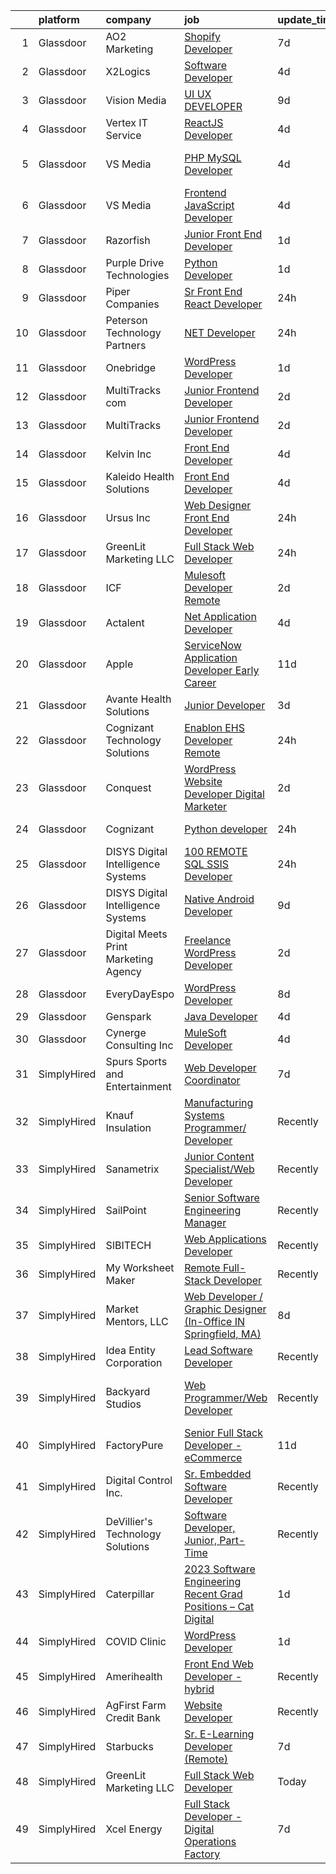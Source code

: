 

|    | platform    | company                              | job                                                                                                                                                                                                                                                                                                                                                                                                                                                                                                                                                                                                                                                                                                                                                                                                                                                                                                                                                                                                                                                                                                                                                                                                                                                                                                                                                                                                         | update_time   | location                          |
|---:|:------------|:-------------------------------------|:------------------------------------------------------------------------------------------------------------------------------------------------------------------------------------------------------------------------------------------------------------------------------------------------------------------------------------------------------------------------------------------------------------------------------------------------------------------------------------------------------------------------------------------------------------------------------------------------------------------------------------------------------------------------------------------------------------------------------------------------------------------------------------------------------------------------------------------------------------------------------------------------------------------------------------------------------------------------------------------------------------------------------------------------------------------------------------------------------------------------------------------------------------------------------------------------------------------------------------------------------------------------------------------------------------------------------------------------------------------------------------------------------------|:--------------|:----------------------------------|
|  1 | Glassdoor   | AO2 Marketing                        | [Shopify Developer](https://www.glassdoor.com/partner/jobListing.htm?pos=123&ao=1136043&s=58&guid=00000182de0de2f29dd26e4ff45f8340&src=GD_JOB_AD&t=SR&vt=w&ea=1&cs=1_6142543a&cb=1661582828630&jobListingId=1008080256920&jrtk=3-0-1gbf0roosii1c801-1gbf0ropcitkl800-b1942bf323a0a9bd-)                                                                                                                                                                                                                                                                                                                                                                                                                                                                                                                                                                                                                                                                                                                                                                                                                                                                                                                                                                                                                                                                                                                     | 7d            | Remote                            |
|  2 | Glassdoor   | X2Logics                             | [Software Developer](https://www.glassdoor.com/partner/jobListing.htm?pos=129&ao=1136043&s=58&guid=00000182de0de2f29dd26e4ff45f8340&src=GD_JOB_AD&t=SR&vt=w&ea=1&cs=1_5aea688a&cb=1661582828630&jobListingId=1008085682132&jrtk=3-0-1gbf0roosii1c801-1gbf0ropcitkl800-90422973049a48fe-)                                                                                                                                                                                                                                                                                                                                                                                                                                                                                                                                                                                                                                                                                                                                                                                                                                                                                                                                                                                                                                                                                                                    | 4d            | Remote                            |
|  3 | Glassdoor   | Vision Media                         | [UI UX DEVELOPER](https://www.glassdoor.com/partner/jobListing.htm?pos=104&ao=1110586&s=58&guid=00000182de0de2f29dd26e4ff45f8340&src=GD_JOB_AD&t=SR&vt=w&ea=1&cs=1_fb3120cd&cb=1661582828627&jobListingId=1008076773300&cpc=82B3195DA92CAF92&jrtk=3-0-1gbf0roosii1c801-1gbf0ropcitkl800-19e53a7268198236--6NYlbfkN0DJ_NiDUn25TsccfMtQS5fdjkwEhZVGunI1iGscaADDmeKZjuEBMFajJPdeEwlP8JM_spvMmEgpTvnNBYsMiRZTChNUBQxgLk_wvenGH_0Io7ODJ7xufOapiQlj99C4-CjlOdkmoYVWw9kzIGMJ8BpB2mZbGeZD7OJMVejfeoS3_xsH2xP4qKWnBXClKuiDeZxl12jpR2yQktnXCN3nJU4RrV84sUs6nHUnbDFggsJYeVuavDMvm5eJmxmBn6MhRSUoqIIY-fzWacOegLLL9GzgotHSEkA3EGUf7HAPYyDvtkIT0eniGRxwN08uIYkwvN0nKUrwTWvx778zGBkq2p2fkiMxfs8BfViiGvHQEdoq89vk3C8ptMu1_4-MpTTOUrtPW-527tKP_XtTG8tJj5jUVyp0tEYURXl_dbegN8rabXzqpDaNs5KMbcRLJfOnBNmokQ2Og7i_-49Hqueu53T3pDAA6M7LFTUkVsb1cb8CVylDTq_2wpuH)                                                                                                                                                                                                                                                                                                                                                                                                                                                                                                                                                                  | 9d            | Remote                            |
|  4 | Glassdoor   | Vertex IT Service                    | [ReactJS Developer](https://www.glassdoor.com/partner/jobListing.htm?pos=112&ao=1136043&s=58&guid=00000182de0de2f29dd26e4ff45f8340&src=GD_JOB_AD&t=SR&vt=w&ea=1&cs=1_22383260&cb=1661582828628&jobListingId=1008085593972&jrtk=3-0-1gbf0roosii1c801-1gbf0ropcitkl800-f6368d09e65c25b6-)                                                                                                                                                                                                                                                                                                                                                                                                                                                                                                                                                                                                                                                                                                                                                                                                                                                                                                                                                                                                                                                                                                                     | 4d            | Remote                            |
|  5 | Glassdoor   | VS Media                             | [PHP MySQL Developer](https://www.glassdoor.com/partner/jobListing.htm?pos=119&ao=1136043&s=58&guid=00000182de0de2f29dd26e4ff45f8340&src=GD_JOB_AD&t=SR&vt=w&ea=1&cs=1_d987ac5b&cb=1661582828629&jobListingId=1008087306669&jrtk=3-0-1gbf0roosii1c801-1gbf0ropcitkl800-6aa3cd44c8852899-)                                                                                                                                                                                                                                                                                                                                                                                                                                                                                                                                                                                                                                                                                                                                                                                                                                                                                                                                                                                                                                                                                                                   | 4d            | Westlake Village, Los Angeles, CA |
|  6 | Glassdoor   | VS Media                             | [Frontend JavaScript Developer](https://www.glassdoor.com/partner/jobListing.htm?pos=113&ao=1136043&s=58&guid=00000182de0de2f29dd26e4ff45f8340&src=GD_JOB_AD&t=SR&vt=w&ea=1&cs=1_d5e80675&cb=1661582828628&jobListingId=1008087306672&jrtk=3-0-1gbf0roosii1c801-1gbf0ropcitkl800-768f20a6af244237-)                                                                                                                                                                                                                                                                                                                                                                                                                                                                                                                                                                                                                                                                                                                                                                                                                                                                                                                                                                                                                                                                                                         | 4d            | Manhattan                         |
|  7 | Glassdoor   | Razorfish                            | [Junior Front End Developer](https://www.glassdoor.com/partner/jobListing.htm?pos=111&ao=1136043&s=58&guid=00000182de0de2f29dd26e4ff45f8340&src=GD_JOB_AD&t=SR&vt=w&ea=1&cs=1_55751d5f&cb=1661582828628&jobListingId=1008095528758&jrtk=3-0-1gbf0roosii1c801-1gbf0ropcitkl800-6aa135de0bb12886-)                                                                                                                                                                                                                                                                                                                                                                                                                                                                                                                                                                                                                                                                                                                                                                                                                                                                                                                                                                                                                                                                                                            | 1d            | Miami, FL                         |
|  8 | Glassdoor   | Purple Drive Technologies            | [Python Developer](https://www.glassdoor.com/partner/jobListing.htm?pos=114&ao=1136043&s=58&guid=00000182de0de2f29dd26e4ff45f8340&src=GD_JOB_AD&t=SR&vt=w&ea=1&cs=1_8602d1a6&cb=1661582828629&jobListingId=1008093584077&jrtk=3-0-1gbf0roosii1c801-1gbf0ropcitkl800-6310a15e5f07ce97-)                                                                                                                                                                                                                                                                                                                                                                                                                                                                                                                                                                                                                                                                                                                                                                                                                                                                                                                                                                                                                                                                                                                      | 1d            | New York, NY                      |
|  9 | Glassdoor   | Piper Companies                      | [Sr  Front End React Developer](https://www.glassdoor.com/partner/jobListing.htm?pos=124&ao=1136043&s=58&guid=00000182de0de2f29dd26e4ff45f8340&src=GD_JOB_AD&t=SR&vt=w&cs=1_bf23401b&cb=1661582828630&jobListingId=1008097805251&jrtk=3-0-1gbf0roosii1c801-1gbf0ropcitkl800-d4777a7bf5988b42-)                                                                                                                                                                                                                                                                                                                                                                                                                                                                                                                                                                                                                                                                                                                                                                                                                                                                                                                                                                                                                                                                                                              | 24h           | Remote                            |
| 10 | Glassdoor   | Peterson Technology Partners         | [ NET Developer](https://www.glassdoor.com/partner/jobListing.htm?pos=103&ao=1110586&s=58&guid=00000182de0de2f29dd26e4ff45f8340&src=GD_JOB_AD&t=SR&vt=w&ea=1&cs=1_798dda9f&cb=1661582828627&jobListingId=1008097450866&cpc=923E3B470662C757&jrtk=3-0-1gbf0roosii1c801-1gbf0ropcitkl800-8397071811b4d41a--6NYlbfkN0AgtsfPTMZ7iDcp1X4T-0K4CYWuscf9rvuaH0n-fMkMyKnr7WxHRcz12wTe7OJE2CPDBL_7bVYZjimJ3V9m074xTxKjKnfNfFPbJlFJPE37f8zwP0Z5xOMAKWcttGRt5gCxNSgZyU0MzgsfjOSlGwB2rCry7odCrd1vDCwYoHRp6g7ZE9M8pEqtJVruqfznYmZFLzcGPoOHYPN4Ybf5cGtLThXbi-S2DLRFhZNPyGH0OzSynnSBXRwuXMzl0RsYJ0Sq8Kmrg9iN8feANdoFxotjC16qG3DFYYsflWc6nSn_RNoYacbXC90y-tuNQ3sx6kCtW4zalAViDXg6r5Vo8VVbCwjQo9gkt8zbLJbuEh5wT5x5DaID-tpC5Z4kIHpchh2UFgITrPJtMfdYUkSPySnMdGzB2_jdxFHZOJeS7bkVJXTu9KviGtQn0kpCHF2isRQacuJf1FtMTLLZTFAxfgzX7jDbdM_c9WQ-xCsVqBloLnQZkW-W7z-ATqy0HRpoW3QAaJmJGlLyQv4Sz1IDFIvg)                                                                                                                                                                                                                                                                                                                                                                                                                                                                                                                                   | 24h           | Enon, OH                          |
| 11 | Glassdoor   | Onebridge                            | [WordPress Developer](https://www.glassdoor.com/partner/jobListing.htm?pos=130&ao=1136043&s=58&guid=00000182de0de2f29dd26e4ff45f8340&src=GD_JOB_AD&t=SR&vt=w&ea=1&cs=1_197906ea&cb=1661582828630&jobListingId=1008094301703&jrtk=3-0-1gbf0roosii1c801-1gbf0ropcitkl800-966f68f2842b8cc9-)                                                                                                                                                                                                                                                                                                                                                                                                                                                                                                                                                                                                                                                                                                                                                                                                                                                                                                                                                                                                                                                                                                                   | 1d            | Remote                            |
| 12 | Glassdoor   | MultiTracks com                      | [Junior Frontend Developer](https://www.glassdoor.com/partner/jobListing.htm?pos=121&ao=1136043&s=58&guid=00000182de0de2f29dd26e4ff45f8340&src=GD_JOB_AD&t=SR&vt=w&cs=1_cb995b3e&cb=1661582828629&jobListingId=1008091262052&jrtk=3-0-1gbf0roosii1c801-1gbf0ropcitkl800-883b2422236baac5-)                                                                                                                                                                                                                                                                                                                                                                                                                                                                                                                                                                                                                                                                                                                                                                                                                                                                                                                                                                                                                                                                                                                  | 2d            | Cedar Park, TX                    |
| 13 | Glassdoor   | MultiTracks                          | [Junior Frontend Developer](https://www.glassdoor.com/partner/jobListing.htm?pos=117&ao=1136043&s=58&guid=00000182de0de2f29dd26e4ff45f8340&src=GD_JOB_AD&t=SR&vt=w&cs=1_43edb019&cb=1661582828629&jobListingId=1008091042180&jrtk=3-0-1gbf0roosii1c801-1gbf0ropcitkl800-71a954f7dce7409a-)                                                                                                                                                                                                                                                                                                                                                                                                                                                                                                                                                                                                                                                                                                                                                                                                                                                                                                                                                                                                                                                                                                                  | 2d            | Austin, TX                        |
| 14 | Glassdoor   | Kelvin Inc                           | [Front End Developer](https://www.glassdoor.com/partner/jobListing.htm?pos=126&ao=1136043&s=58&guid=00000182de0de2f29dd26e4ff45f8340&src=GD_JOB_AD&t=SR&vt=w&ea=1&cs=1_a5791346&cb=1661582828630&jobListingId=1008087260672&jrtk=3-0-1gbf0roosii1c801-1gbf0ropcitkl800-270d671617f59771-)                                                                                                                                                                                                                                                                                                                                                                                                                                                                                                                                                                                                                                                                                                                                                                                                                                                                                                                                                                                                                                                                                                                   | 4d            | Houston, TX                       |
| 15 | Glassdoor   | Kaleido Health Solutions             | [Front End Developer](https://www.glassdoor.com/partner/jobListing.htm?pos=122&ao=1136043&s=58&guid=00000182de0de2f29dd26e4ff45f8340&src=GD_JOB_AD&t=SR&vt=w&ea=1&cs=1_da963636&cb=1661582828629&jobListingId=1008085961540&jrtk=3-0-1gbf0roosii1c801-1gbf0ropcitkl800-dee6903d003d1bdf-)                                                                                                                                                                                                                                                                                                                                                                                                                                                                                                                                                                                                                                                                                                                                                                                                                                                                                                                                                                                                                                                                                                                   | 4d            | Remote                            |
| 16 | Glassdoor   | Ursus  Inc                           | [Web Designer   Front End Developer](https://www.glassdoor.com/partner/jobListing.htm?pos=109&ao=1110586&s=58&guid=00000182de0de2f29dd26e4ff45f8340&src=GD_JOB_AD&t=SR&vt=w&ea=1&cs=1_17f9400e&cb=1661582828628&jobListingId=1008097361956&cpc=6FC5BA77C9A4CD78&jrtk=3-0-1gbf0roosii1c801-1gbf0ropcitkl800-0ea09b14e2348c5f--6NYlbfkN0CT8vBT9H5mqECx2dfLV_FONLPDKpIRssxVwtj05Tmm4rA5I0VNOPdM1oYsK66ov5pqYS3gXk2ozh0lVEZwzGOqZs8rlCBef2uQoy630wv6aUBqB1D9vjbSnni5WCVaS2e0KhCWi_8-XMv97hUEg7H9r8pKMO8klnwzDsU9mPVyqE5wVDnTov1Pu_UnRYhnE0_Osqvwl8WORWgB_kOjxQQLPQWG-NWIcptfTftC_xvyt1c40uobZ403OrjOg5_p8zqz3cLzwrnHTjqWeFEhkd7FYyVcjiJCMFkVznphRmtkhKbL2ZU9aWVWUjChbdkFdlAiu4tIvv-tEhlvNaragy1ZQhsvGhOC5anf8D4yfIGDJbK-bmh5xwt1uscED6ao3EPCxdfHKv4RZ6Q3-m_MTe1dE6Nugv26rrW9yIa8ooHEPIgJzYTeC7TeJ6xGxEjr0Q_LC6p6H5q3S5tqAKobaBFAUOLFzaYkqfJpxyGsYPdP2xREELu46gCIROepJ0SscLzqLkv6UPDaElW4DSVuWnULF1kEv7WZPTAWyyqpOz3ICvxVMm79_8tM8gXuZI3pQ8-W8IjlFsWPCVzw4Ml7fZLGxrAARScLjRsPI0dJ9WquTU2SyGwUMRECLyJYb1Dj5ErSxssBV1QIUjgLIyYKZ3wGtz4DE37p480ce3vxZMNmTP7M7bzYNM7g-O1dAQFS8ny0lbt6zFPFB9hAH-o2Duh2sJM1sySW6IJVj-gQoKEeI9k7Qc052ts7Ib_yXLDZn174AtEJ9bgPlOnO3pJymP8oamh1FxBeG7BisKeLp8r2mlH6k646PmSOxTqs61CayEBfScwRmOZbDzrn5aYTvSyOb6QRpDVBbja2wIfeHdNu44nSfWg31jaKtWvX7Mjv01EhRVF9qcqbbm26jfhXILhMJiDQ_ZBbkqJVqVvR45t-sqO4UscyrrSdpowPO-WP6CD3FuTuPmCRYMjHnkzFjXGxJtbOnmcZsMmWI1HUBn7VTvL3JtooAMRfDhphVSW33dY%3D) | 24h           | Brisbane, CA                      |
| 17 | Glassdoor   | GreenLit Marketing LLC               | [Full Stack Web Developer](https://www.glassdoor.com/partner/jobListing.htm?pos=120&ao=1136043&s=58&guid=00000182de0de2f29dd26e4ff45f8340&src=GD_JOB_AD&t=SR&vt=w&ea=1&cs=1_aca4d518&cb=1661582828629&jobListingId=1008097914189&jrtk=3-0-1gbf0roosii1c801-1gbf0ropcitkl800-a58d9411c8e12c6b-)                                                                                                                                                                                                                                                                                                                                                                                                                                                                                                                                                                                                                                                                                                                                                                                                                                                                                                                                                                                                                                                                                                              | 24h           | Remote                            |
| 18 | Glassdoor   | ICF                                  | [Mulesoft Developer   Remote](https://www.glassdoor.com/partner/jobListing.htm?pos=128&ao=1136043&s=58&guid=00000182de0de2f29dd26e4ff45f8340&src=GD_JOB_AD&t=SR&vt=w&cs=1_8dc766c1&cb=1661582828630&jobListingId=1008091334737&jrtk=3-0-1gbf0roosii1c801-1gbf0ropcitkl800-8fb4206e1a6bc98d-)                                                                                                                                                                                                                                                                                                                                                                                                                                                                                                                                                                                                                                                                                                                                                                                                                                                                                                                                                                                                                                                                                                                | 2d            | Fairfax, VA                       |
| 19 | Glassdoor   | Actalent                             | [ Net Application Developer](https://www.glassdoor.com/partner/jobListing.htm?pos=108&ao=1110586&s=58&guid=00000182de0de2f29dd26e4ff45f8340&src=GD_JOB_AD&t=SR&vt=w&ea=1&cs=1_ec848bab&cb=1661582828628&jobListingId=1008086332776&cpc=F41FEAB56D215062&jrtk=3-0-1gbf0roosii1c801-1gbf0ropcitkl800-f8358b0bdf40ddc6--6NYlbfkN0ChYVx_I3yfZ_JDY3EFoivtqvi_stwnZ_kRt8Dowt_l_d1ydueao4NE-oUleRJ4yhhR5OFf30khk0qTxvPtGJvG925yFX4hnCkwg8rT8vixrKWEJFQgq7nrZVxc-lV31MKlsm7m45hWmavs64Lzn0tCkzZBciHY7Aix_cIaSnfflNi241At_Jv7OX8s5LpiTPdZ8agag8vnDWhgWU8UxFoDD_0I5p1dY6Z-7edSAzQzzxPzZFC5FuXjW75lLz39IR655gKGYeBlW0KgQi6zgzqImC9NA4n-x_o_ayMc1U0PgZjmpGrM_U0A8_7x-LaCL25mv7e3RnguoHzkq5VwAJ9TYSraQmpMVhbkFUm58GCGSVnwtuHfsAkm3JMjTN84NrA1D2QiiW5Go8v6yDqzNs8MTHjfJ-wiJIJvKgTMrtXAj2YurRr9ic_p8NPglrdUKaC6p_r40Vmg7ZuT3u4RnO-fQX0d11qkFnkBIIC5xzPxifk-6-JB5b9YlnZCSFm6YrgTusEk8JW7NvvCiYG-0bOPihHsLtc3D4m4XDYKI8MT7buSJqteYI4b4ec9ak8m0nU2D6n246gPj2fq7NtrRzWCfp37l8VpipqgyVAeL-dMmWRY6eMgFwvkmrPzJFg5OLW4VPWxRp3gfeK9r2XlD_Xe4gS-26Tjr1xiupxxILhI_DjjD-9JNIq4wE21ADiLNReWq99WfLpQl25GBeASKQ-WHJWghy2XVEZYn29AdeSdz2rs3nsZf15lpg5JyU_ymgFj_rbU5U72MQyHQ1fzvIjvicBlvwXPFmP7-d2MMrGqszcz8Li6tXm-BnLgFcEJxpvLjuXUvSxvKZJnr9UzjsAy8NOs8Bge-oqlbAd_OdPDr3P1LPJCPQbyTjhcORUrNWwyrqanPKczAhYaIFF3MtaQzNpPRFjFEuyq0mWFEBpg5g9xivgVxGBHCj4DwidwWwitM8NfnXd34P1Fxte4yY6e)                                                       | 4d            | Seattle, WA                       |
| 20 | Glassdoor   | Apple                                | [ServiceNow Application Developer  Early Career ](https://www.glassdoor.com/partner/jobListing.htm?pos=105&ao=1110586&s=58&guid=00000182de0de2f29dd26e4ff45f8340&src=GD_JOB_AD&t=SR&vt=w&cs=1_dfaa4ad5&cb=1661582828627&jobListingId=1008071334991&cpc=2CAED5C921A5F994&jrtk=3-0-1gbf0roosii1c801-1gbf0ropcitkl800-95e2075eaa393dab--6NYlbfkN0BvKrLyj5gPmtZO9T8euul8TCxuuKNOtzRJOomxnwSEodTz2Bc-sPZlADHp0xxmf8WPH9bj0O8UHXa7zHhvjILus1Sh3Er4NXKKVS1_zwLEecKe8-iCUrOv1i6hkCLbmAbb2ffb_jBePtI9eTNRLwnZqxOLTFp8eEvo2p3C21JYcNpfb9HW3IL9MEyd2zsO-nYyUZY1cMBPIsS221tXmGDTSVzxffZBUdXaIiafiMCE21jW8km8hjrOZb50XT5gh1dnHpE32etv9zxSWKzL1jvcpoUzbeqJG-Xe4Ay8zAydkaGxwTfem4rIr2pvCk1cKtdMAcdpuw9CbekCdODt2yhU4zhOXGA3nmwySG5O-KJgkr8Oe5AYoGYYJypC35yHDVCr89lqT1YCGfIQnzTJ8BPPVFehFImGxefVil7Jp99IN08ZpVdN5fSUr88LuoyE1q8cslINxMDIRv6ZDyri4SF2HGf2j-UcWE0yLPyHE9wOMuKr_gsMBPiRH5LJEHtRNSH3O7pyL2Na9p9I7IW34jxhJR1CrZK_EL_RwEma17_mDYYXe-H72BqG1-Q05hKKsCdT4IJu5z3Sj1lAsptIsZcaRWsrh_sE-JDsD2WeF6hH_E9fR5e75AAMiLWySZOX0GXD9z-4DbC80r68X74tjzGKuu-m194Muaz7EA9QW55gEsA3J5dS6xQlAL43EAgxY_u_Xe-XGjNvXezSt3KUicqxUAnV1tb33BalrmWFM8yttB1CYiZ7vPXnHDxdYMWcMAKoftgYQ7g89f_G-dpWNF1t3Pr8GeVcHduj88_1rGtXf1vycnPv2Y0Q-XxfnrKwVU9IYY7e9byUurUn2W2uQ3NvnXtUwxal5A6mjSMBYiYh7tm935ot-077rjsDLLWne89WQAhUZ-TTHq9nMA3_vJItj19yCmpfHhVJsjYIPhVyujAEFilkJr3rZ069oWQUR8PWCC3d59m7lzflOUT0PJkL7q9hPvXfqjn8zk0dNrheXA%3D%3D)           | 11d           | Austin, TX                        |
| 21 | Glassdoor   | Avante Health Solutions              | [Junior Developer](https://www.glassdoor.com/partner/jobListing.htm?pos=102&ao=1110586&s=58&guid=00000182de0de2f29dd26e4ff45f8340&src=GD_JOB_AD&t=SR&vt=w&ea=1&cs=1_a3f7641c&cb=1661582828627&jobListingId=1008088950322&cpc=B101C867B3EF2D75&jrtk=3-0-1gbf0roosii1c801-1gbf0ropcitkl800-835746c65acb7c6b--6NYlbfkN0D5rjaI77GWY3HDjNzMgJwjLQAMlAecvNC3I9z3XKuaCKHoMxZlF0zKR0Oozg3fG8TsyLK85Yi5pX8SM9db9A3LTEjMiZHeIo_VTJcA-yf6xR56VM2qzUjZKBIaxYeI5-tl1IRprzb1NvXGWxfqZLI9HPPt_97Zgr4xif9hP7HDrbT7EwMP0tbQxpALgr495eVrS_DUt_aePaplKAfTVLotoYPsg-SOfiY6EMgXxWTVUyKRdNHzRsYuuR-6etTGlU92iQih65KJ8JjQPmk_wsYrUAFTxbpNx773vIy198SY7PXt0PCiSLQejn2XSCwnEy3cuHVK2ArIRTNel0lHqZ2Y1Do4Wzl6edeqx9wAoA2NWx4NvVYsxPneWw0mKpjlP8FcAT_puIFTdmtBCVRs-gNenP6PiMsI4t1SSoHDA2IBwOSQxVOxe9Lw9d0a6KevH6AMKD336dlko2FWKvlLlBjzw04rdH1vsIEA_tbyaArjd9a6jHPCHle7kQhImYBIVk4%3D)                                                                                                                                                                                                                                                                                                                                                                                                                                                                                                                                                   | 3d            | Concord, NC                       |
| 22 | Glassdoor   | Cognizant Technology Solutions       | [Enablon EHS Developer   Remote](https://www.glassdoor.com/partner/jobListing.htm?pos=125&ao=1136043&s=58&guid=00000182de0de2f29dd26e4ff45f8340&src=GD_JOB_AD&t=SR&vt=w&cs=1_66b0ed7b&cb=1661582828630&jobListingId=1008097270032&jrtk=3-0-1gbf0roosii1c801-1gbf0ropcitkl800-8aae3bf9801daf77-)                                                                                                                                                                                                                                                                                                                                                                                                                                                                                                                                                                                                                                                                                                                                                                                                                                                                                                                                                                                                                                                                                                             | 24h           | Bridgewater, NJ                   |
| 23 | Glassdoor   | Conquest                             | [WordPress Website Developer   Digital Marketer](https://www.glassdoor.com/partner/jobListing.htm?pos=107&ao=1110586&s=58&guid=00000182de0de2f29dd26e4ff45f8340&src=GD_JOB_AD&t=SR&vt=w&ea=1&cs=1_879ff4f1&cb=1661582828628&jobListingId=1008091649166&cpc=2CAED5C921A5F994&jrtk=3-0-1gbf0roosii1c801-1gbf0ropcitkl800-15eee66a1314a8c4--6NYlbfkN0AcQ9reW0inlnqUW5-90XZFReYvL6WfO2iFG1P90bd8SEhfq7gsoa7izBzzPrl7az5hw50TqgzR93WPeqcidYQTUVvuUkL8HtA-qSArOva1yWM1EI72rjGfHMKjkPARg4_kANi9pQxVLasDj7MyOi3SkLQiJ2lRAurDIvS-cMV7E3XAdO535-K6GwcVCaHilSVN997VKy95x1UyNdOtypu_yeSx5rVdRLHGEfzJUOw9eXLoC7B1UezNsyKS11-6zjCbRDto56VuyldL4w93BES_I3A6J9YGfBy052Q7ZFBoSYz4z6ZzztAeY2s5Dyai46BsT3jMnW1YSpU19R3vs1yo-9K9HagoYKkTUTSIffgImcv07LUDr7HZQ6EOGPB-HZmy1Msdp85ot0im3hkMTwG-9BmJxBV77ffBRJVObSgkVzL7iDi75yqd86TvDC1atjOPceboIdDHgPjaoC2-Zigm6hRkBj8mu6Ff2LohUf9TAY3iicNWbLVd3bdaD-ZEq2phQFtaPKXWBCkWTcEeRkR9)                                                                                                                                                                                                                                                                                                                                                                                                                                                                                                   | 2d            | Remote                            |
| 24 | Glassdoor   | Cognizant                            | [Python developer](https://www.glassdoor.com/partner/jobListing.htm?pos=127&ao=1136043&s=58&guid=00000182de0de2f29dd26e4ff45f8340&src=GD_JOB_AD&t=SR&vt=w&cs=1_e2e5e160&cb=1661582828630&jobListingId=1008097824180&jrtk=3-0-1gbf0roosii1c801-1gbf0ropcitkl800-8620694b7cc330b5-)                                                                                                                                                                                                                                                                                                                                                                                                                                                                                                                                                                                                                                                                                                                                                                                                                                                                                                                                                                                                                                                                                                                           | 24h           | Englewood Cliffs, NJ              |
| 25 | Glassdoor   | DISYS   Digital Intelligence Systems | [100  REMOTE   SQL   SSIS Developer](https://www.glassdoor.com/partner/jobListing.htm?pos=106&ao=1110586&s=58&guid=00000182de0de2f29dd26e4ff45f8340&src=GD_JOB_AD&t=SR&vt=w&ea=1&cs=1_829249d6&cb=1661582828628&jobListingId=1008096839518&cpc=2CAED5C921A5F994&jrtk=3-0-1gbf0roosii1c801-1gbf0ropcitkl800-34fe141fddda1117--6NYlbfkN0BTYkY06FZEdAAtNWO-eDAfNklmfZymsMF6eFRONl7rAMN5x_2sHrqXfWPo9rHDxSMgVjQjm0MXqxbvvZuEX8rnu6Uvg-q8d6pIZtbBpxo58WyFCxNo2P71a7UZoOmb1uzc43DIoxOHXgMZzYdnbcqA5IjYzdxq2kdbK6vwM_q013kwWfXZ0nZrnA-r_uGJHBf4VrP3lZvQ5y88NwWcDodrEq53XqceUbeed9FUtlvLSwwt5YATlCcV-OvehalEBcn0RP8goVhGcD147dKuEFFJR5tAUUor8Nk3DFC3XiiINdmoVQ-Bd6BjlqphOZwiHGNdYwmb3qFkKvH0ESXexh2Y3y5lZtffzJAoFOzPOZq6Qc-RVos2yXdxfoWFRyfvzOkAxH4asnAYs0y2ODrkNR9zJd8N-IGWabkWhf4jJOfeYxNq5YMuUc-A3-kPatijr0d4Z75G1PsRJTsKfuVOZ0vl197i6W-sg8PPjoAmRiQCwscXy8A0DfvwKX-ksoFJKvhTR6FuNSlXjg%3D%3D)                                                                                                                                                                                                                                                                                                                                                                                                                                                                                                                   | 24h           | Remote                            |
| 26 | Glassdoor   | DISYS   Digital Intelligence Systems | [Native Android Developer](https://www.glassdoor.com/partner/jobListing.htm?pos=110&ao=1110586&s=58&guid=00000182de0de2f29dd26e4ff45f8340&src=GD_JOB_AD&t=SR&vt=w&ea=1&cs=1_e97b99be&cb=1661582828628&jobListingId=1008076543575&cpc=9908D8D4413DBB8A&jrtk=3-0-1gbf0roosii1c801-1gbf0ropcitkl800-dbc88b55d5d61458--6NYlbfkN0BTYkY06FZEdAAtNWO-eDAfNklmfZymsMF6eFRONl7rAMN5x_2sHrqXfWPo9rHDxSMZ-H9yRAfssnlX5VA_k14U3zc_2lxgUZmrD_bfc73U9dmkxeRDSHk836eG_jdfPFYFlcjWDus3tOE7RaPJGZdWltgobU-G8b87OEHShkFnanW_yZ9kREjXWPBtd0_34R1ZEFk3Vrw7qLm9UhqqRtysStPiN1JrGjJr6Y4K3EDJJl-eMVUJMG4f-RPCpvuY7xcHnMcBxLW-YvVlATEo5S1o4yNOT1nujI-XYrAhz6QfhIhKg3Aaf19suZlkTRyWNqRcgr-r5W9XDYod9Ew4TCasdPHdGpPhBq5cQWR55CiOCrylhhhoTMyGo8ITt0s-Di3Oh_cXNgedscON9nnq6WkBF4uhLpxlCuLJWhhzncUR_V_7N84DiNm8JwcCQ9JAIymPhUpw0UhOJJ5OukRMuHiGxDIDsYmpsWUaTKyWb0ItpWLMYHUM3qEgP7yMnIqkFlLURWFIsppmYA%3D%3D)                                                                                                                                                                                                                                                                                                                                                                                                                                                                                                                             | 9d            | Remote                            |
| 27 | Glassdoor   | Digital Meets Print Marketing Agency | [Freelance WordPress Developer](https://www.glassdoor.com/partner/jobListing.htm?pos=118&ao=1136043&s=58&guid=00000182de0de2f29dd26e4ff45f8340&src=GD_JOB_AD&t=SR&vt=w&ea=1&cs=1_4116d17a&cb=1661582828629&jobListingId=1008091369567&jrtk=3-0-1gbf0roosii1c801-1gbf0ropcitkl800-0781850a26b3fcb8-)                                                                                                                                                                                                                                                                                                                                                                                                                                                                                                                                                                                                                                                                                                                                                                                                                                                                                                                                                                                                                                                                                                         | 2d            | Remote                            |
| 28 | Glassdoor   | EveryDayEspo                         | [WordPress Developer](https://www.glassdoor.com/partner/jobListing.htm?pos=116&ao=1136043&s=58&guid=00000182de0de2f29dd26e4ff45f8340&src=GD_JOB_AD&t=SR&vt=w&ea=1&cs=1_5bb85ea4&cb=1661582828629&jobListingId=1008078621670&jrtk=3-0-1gbf0roosii1c801-1gbf0ropcitkl800-44f3367d63f018c4-)                                                                                                                                                                                                                                                                                                                                                                                                                                                                                                                                                                                                                                                                                                                                                                                                                                                                                                                                                                                                                                                                                                                   | 8d            | Remote                            |
| 29 | Glassdoor   | Genspark                             | [Java Developer](https://www.glassdoor.com/partner/jobListing.htm?pos=115&ao=1136043&s=58&guid=00000182de0de2f29dd26e4ff45f8340&src=GD_JOB_AD&t=SR&vt=w&ea=1&cs=1_d58ec09f&cb=1661582828629&jobListingId=1008085270264&jrtk=3-0-1gbf0roosii1c801-1gbf0ropcitkl800-c7b82dd8f03f41a4-)                                                                                                                                                                                                                                                                                                                                                                                                                                                                                                                                                                                                                                                                                                                                                                                                                                                                                                                                                                                                                                                                                                                        | 4d            | Remote                            |
| 30 | Glassdoor   | Cynerge Consulting Inc               | [MuleSoft Developer](https://www.glassdoor.com/partner/jobListing.htm?pos=101&ao=1110586&s=58&guid=00000182de0de2f29dd26e4ff45f8340&src=GD_JOB_AD&t=SR&vt=w&ea=1&cs=1_dddfba70&cb=1661582828627&jobListingId=1008086539438&cpc=853DEF62E69EE75B&jrtk=3-0-1gbf0roosii1c801-1gbf0ropcitkl800-4eb9d6a28bf3e827--6NYlbfkN0CvahHJL5dpwIe5nlYo2UZJB8CTXAEl9vJAxrd3EfdRQTBgSOhxhZ6qdNK-qeZO2PA1SzrTAEnnMTVey7xsCcCogdbtMyVTmUXkWQ9v8So79sO4ux9Akwb05Zk0wnlCW9ofOl1Nfy-Gbab0TJOGE5bSv-vyvC_ADQ9SS9qf2TDu6vGSpivNDpfcm6I35y9RH2N7Gbg_J4NmGExHndYvfoF7wysKceUfnksh8ozLsv692as9lfehtt_eWUqdQgwXwJg5zK7CUsF7AgKbFE6WzIaamPp8rK7IPc3J-tBcKCk6gEvk2WwWt3LtFazEA9S04hckJTdEP-4Z7VYkEA7fqrU3_oCk5L4JoKgG11yGXqhf5ARXN0jC6qd-KHu7vt4DszJOHG4T2vm0ySVzZD3SqYGhXrjvt-PtN5tm9BHPYaOlWZ-NX1fwI_59d5ffCe2UAO1mKKTWKvVMV3T75nc_45Q0qvNP_bf9It7ZYau3tQfVTLJxw-2rvitnRGkN_PrbNFs%3D)                                                                                                                                                                                                                                                                                                                                                                                                                                                                                                                                                 | 4d            | Pontiac, MI                       |
| 31 | SimplyHired | Spurs Sports and Entertainment       | [Web Developer Coordinator](https://www.simplyhired.com/job/gq1qGSLqCp3TafPlsJCdAoLXF30d_xYgMIvkF3LEXwD3iaWH-_nV9g?q=digital+developer)                                                                                                                                                                                                                                                                                                                                                                                                                                                                                                                                                                                                                                                                                                                                                                                                                                                                                                                                                                                                                                                                                                                                                                                                                                                                     | 7d            | San Antonio, TX                   |
| 32 | SimplyHired | Knauf Insulation                     | [Manufacturing Systems Programmer/ Developer](https://www.simplyhired.com/job/oCvXdl-rnYZvuXF1FdqX-H5Vn5E3yFypjngYpeMi1hrMpLgBiNwYwQ?q=digital+developer)                                                                                                                                                                                                                                                                                                                                                                                                                                                                                                                                                                                                                                                                                                                                                                                                                                                                                                                                                                                                                                                                                                                                                                                                                                                   | Recently      | Lanett, AL                        |
| 33 | SimplyHired | Sanametrix                           | [Junior Content Specialist/Web Developer](https://www.simplyhired.com/job/LASvtJ11dROxqez-sYEpd2qXSuWQqILthJbMmanHb40p2RydnsCl3A?q=digital+developer)                                                                                                                                                                                                                                                                                                                                                                                                                                                                                                                                                                                                                                                                                                                                                                                                                                                                                                                                                                                                                                                                                                                                                                                                                                                       | Recently      | Remote                            |
| 34 | SimplyHired | SailPoint                            | [Senior Software Engineering Manager](https://www.simplyhired.com/job/mVIwNms8wiRRIDr8mn8PwT6PoIyOSQrveu7ZUuo-IoEfzb-BswQkgg?q=digital+developer)                                                                                                                                                                                                                                                                                                                                                                                                                                                                                                                                                                                                                                                                                                                                                                                                                                                                                                                                                                                                                                                                                                                                                                                                                                                           | Recently      | Austin, TX                        |
| 35 | SimplyHired | SIBITECH                             | [Web Applications Developer](https://www.simplyhired.com/job/R-6wpmQ6SQNn7F8aIC96wqvLj_oAsT8Wep3saJ4OsZBA429vc2zNpg?q=digital+developer)                                                                                                                                                                                                                                                                                                                                                                                                                                                                                                                                                                                                                                                                                                                                                                                                                                                                                                                                                                                                                                                                                                                                                                                                                                                                    | Recently      | Remote                            |
| 36 | SimplyHired | My Worksheet Maker                   | [Remote Full-Stack Developer](https://www.simplyhired.com/job/hhGTioS3O19UAAeAcm8HcHqZRKAS76IiZ32_iqZPBIESx92aSqPQPA?q=digital+developer)                                                                                                                                                                                                                                                                                                                                                                                                                                                                                                                                                                                                                                                                                                                                                                                                                                                                                                                                                                                                                                                                                                                                                                                                                                                                   | Recently      | Remote                            |
| 37 | SimplyHired | Market Mentors, LLC                  | [Web Developer / Graphic Designer (In-Office IN Springfield, MA)](https://www.simplyhired.com/job/O2JM3P62yfgrJ7vbOJJ1DIO2ROdM60FcioKWWNCu4XXvn1FU8pnANw?q=digital+developer)                                                                                                                                                                                                                                                                                                                                                                                                                                                                                                                                                                                                                                                                                                                                                                                                                                                                                                                                                                                                                                                                                                                                                                                                                               | 8d            | Hartford, CT                      |
| 38 | SimplyHired | Idea Entity Corporation              | [Lead Software Developer](https://www.simplyhired.com/job/_HW-Qmg8A0cd7MT3TMCVShvU2avVR1bX2dananD19lG771MDNdSF_Q?q=digital+developer)                                                                                                                                                                                                                                                                                                                                                                                                                                                                                                                                                                                                                                                                                                                                                                                                                                                                                                                                                                                                                                                                                                                                                                                                                                                                       | Recently      | San Antonio, TX                   |
| 39 | SimplyHired | Backyard Studios                     | [Web Programmer/Web Developer](https://www.simplyhired.com/job/tu7m_R-D3LICk6HmuVrqUUUL2EmZ6mvABCJ2uF-r2vcADzW1Iz1QaQ?q=digital+developer)                                                                                                                                                                                                                                                                                                                                                                                                                                                                                                                                                                                                                                                                                                                                                                                                                                                                                                                                                                                                                                                                                                                                                                                                                                                                  | Recently      | New Braunfels, TX +1 location     |
| 40 | SimplyHired | FactoryPure                          | [Senior Full Stack Developer - eCommerce](https://www.simplyhired.com/job/OCEgi_Kah7JW5KJtsCYTdKaMVrCz2vMC1Zhz_-kGApoGX0cZQvzmOg?q=digital+developer)                                                                                                                                                                                                                                                                                                                                                                                                                                                                                                                                                                                                                                                                                                                                                                                                                                                                                                                                                                                                                                                                                                                                                                                                                                                       | 11d           | San Antonio, TX                   |
| 41 | SimplyHired | Digital Control Inc.                 | [Sr. Embedded Software Developer](https://www.simplyhired.com/job/PboyWzsAqElCiwpTQIQUz4_atthVnWvZnpuytS7xdHrqWLCo0i1SKw?q=digital+developer)                                                                                                                                                                                                                                                                                                                                                                                                                                                                                                                                                                                                                                                                                                                                                                                                                                                                                                                                                                                                                                                                                                                                                                                                                                                               | Recently      | Kent, WA                          |
| 42 | SimplyHired | DeVillier's Technology Solutions     | [Software Developer, Junior, Part-Time](https://www.simplyhired.com/job/n3QjirEF9CwcOz3IPoRAuyDAimMDiOtuGoZO5HJ-2RQf7ZUYDZ-7gA?q=digital+developer)                                                                                                                                                                                                                                                                                                                                                                                                                                                                                                                                                                                                                                                                                                                                                                                                                                                                                                                                                                                                                                                                                                                                                                                                                                                         | Recently      | Remote                            |
| 43 | SimplyHired | Caterpillar                          | [2023 Software Engineering Recent Grad Positions – Cat Digital](https://www.simplyhired.com/job/1V9wfBp7awtnfxjJWSmgKOoCkW4oAfsXM-SokzFG3hoRamjb_WoJBQ?q=digital+developer)                                                                                                                                                                                                                                                                                                                                                                                                                                                                                                                                                                                                                                                                                                                                                                                                                                                                                                                                                                                                                                                                                                                                                                                                                                 | 1d            | Chicago, IL                       |
| 44 | SimplyHired | COVID Clinic                         | [WordPress Developer](https://www.simplyhired.com/job/-T8yScwOHf-nL9h7ox3mlCqYvyaLaq8FM1TKYDF2DSFqmOK45bSEPQ?q=digital+developer)                                                                                                                                                                                                                                                                                                                                                                                                                                                                                                                                                                                                                                                                                                                                                                                                                                                                                                                                                                                                                                                                                                                                                                                                                                                                           | 1d            | Remote                            |
| 45 | SimplyHired | Amerihealth                          | [Front End Web Developer - hybrid](https://www.simplyhired.com/job/Yze6Uans61hDFHxhIorrEajLKirmxH3Y6zLDVnJu2Bx6qOu8AHFbtA?q=digital+developer)                                                                                                                                                                                                                                                                                                                                                                                                                                                                                                                                                                                                                                                                                                                                                                                                                                                                                                                                                                                                                                                                                                                                                                                                                                                              | Recently      | Newtown Square, PA                |
| 46 | SimplyHired | AgFirst Farm Credit Bank             | [Website Developer](https://www.simplyhired.com/job/XT3hCkL1thcJ7E0gmD4WIcLFoKHvcn9rU5czBBPEsode7ZOSZjlGCQ?q=digital+developer)                                                                                                                                                                                                                                                                                                                                                                                                                                                                                                                                                                                                                                                                                                                                                                                                                                                                                                                                                                                                                                                                                                                                                                                                                                                                             | Recently      | Columbia, SC                      |
| 47 | SimplyHired | Starbucks                            | [Sr. E-Learning Developer (Remote)](https://www.simplyhired.com/job/o86gRFUzBv6lw_VkVzPgCVc6_417sSy6zhW-hKPoaiG3SfCkFn9jRQ?q=digital+developer)                                                                                                                                                                                                                                                                                                                                                                                                                                                                                                                                                                                                                                                                                                                                                                                                                                                                                                                                                                                                                                                                                                                                                                                                                                                             | 7d            | United States                     |
| 48 | SimplyHired | GreenLit Marketing LLC               | [Full Stack Web Developer](https://www.simplyhired.com/job/koqUwHqQ__pPcstgl_yBu-arUomYJCGx5Ct48Gp7j3ob11Ij3FBIjw?q=digital+developer)                                                                                                                                                                                                                                                                                                                                                                                                                                                                                                                                                                                                                                                                                                                                                                                                                                                                                                                                                                                                                                                                                                                                                                                                                                                                      | Today         | Remote                            |
| 49 | SimplyHired | Xcel Energy                          | [Full Stack Developer - Digital Operations Factory](https://www.simplyhired.com/job/FMl-rE2jE3ZM0lVSrrOj3fJfG_jT3lIyx0Xvt--EbJnJb73-DwHT7A?q=digital+developer)                                                                                                                                                                                                                                                                                                                                                                                                                                                                                                                                                                                                                                                                                                                                                                                                                                                                                                                                                                                                                                                                                                                                                                                                                                             | 7d            | Denver, CO                        |